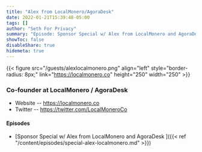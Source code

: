 ```yaml
---
title: "Alex from LocalMonero/AgoraDesk"
date: 2022-01-21T15:39:48-05:00
tags: []
author: "Seth For Privacy"
summary: "Episode: Sponsor Special w/ Alex from LocalMonero and AgoraDesk"
showToc: false
disableShare: true
hidemeta: true
---
```


{{< figure src="/guests/alexlocalmonero.png" align="left" style="border-radius: 8px;" link="https://localmonero.co" height="250" width="250" >}}

### Co-founder at LocalMonero / AgoraDesk

- Website -- https://localmonero.co  
- Twitter -- https://twitter.com/LocalMoneroCo

#### Episodes

- [Sponsor Special w/ Alex from LocalMonero and AgoraDesk
]({{< ref "/content/episodes/special-alex-localmonero.md" >}})
